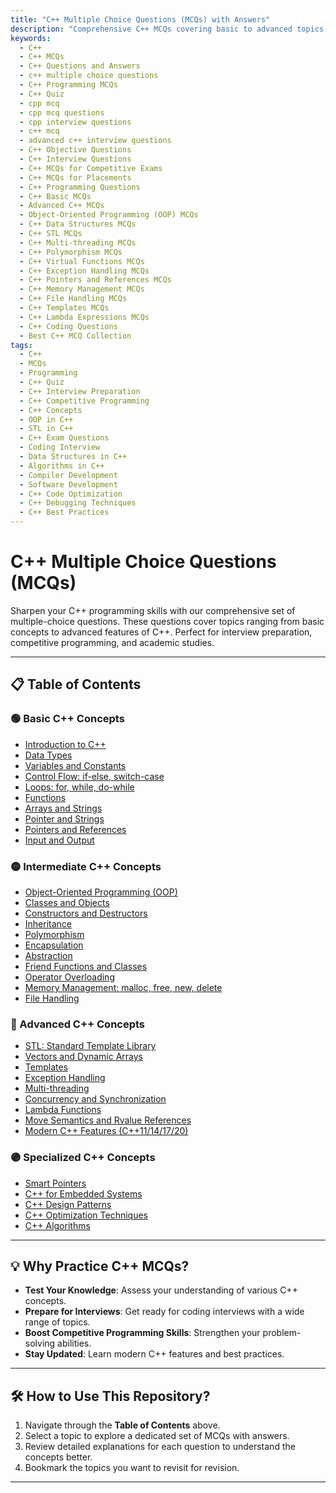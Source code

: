 ```yaml
---
title: "C++ Multiple Choice Questions (MCQs) with Answers"
description: "Comprehensive C++ MCQs covering basic to advanced topics. Ideal for interview preparation, competitive programming, and academic exams."
keywords:
  - C++
  - C++ MCQs
  - C++ Questions and Answers
  - c++ multiple choice questions
  - C++ Programming MCQs
  - C++ Quiz
  - cpp mcq
  - cpp mcq questions
  - cpp interview questions
  - c++ mcq
  - advanced c++ interview questions
  - C++ Objective Questions
  - C++ Interview Questions
  - C++ MCQs for Competitive Exams
  - C++ MCQs for Placements
  - C++ Programming Questions
  - C++ Basic MCQs
  - Advanced C++ MCQs
  - Object-Oriented Programming (OOP) MCQs
  - C++ Data Structures MCQs
  - C++ STL MCQs
  - C++ Multi-threading MCQs
  - C++ Polymorphism MCQs
  - C++ Virtual Functions MCQs
  - C++ Exception Handling MCQs
  - C++ Pointers and References MCQs
  - C++ Memory Management MCQs
  - C++ File Handling MCQs
  - C++ Templates MCQs
  - C++ Lambda Expressions MCQs
  - C++ Coding Questions
  - Best C++ MCQ Collection
tags:
  - C++
  - MCQs
  - Programming
  - C++ Quiz
  - C++ Interview Preparation
  - C++ Competitive Programming
  - C++ Concepts
  - OOP in C++
  - STL in C++
  - C++ Exam Questions
  - Coding Interview
  - Data Structures in C++
  - Algorithms in C++
  - Compiler Development
  - Software Development
  - C++ Code Optimization
  - C++ Debugging Techniques
  - C++ Best Practices
---
```


# C++ Multiple Choice Questions (MCQs)

Sharpen your C++ programming skills with our comprehensive set of multiple-choice questions. These questions cover topics ranging from basic concepts to advanced features of C++. Perfect for interview preparation, competitive programming, and academic studies.

---

## 📋 Table of Contents

### 🟢 Basic C++ Concepts
- [Introduction to C++](./questions/basic/intro-to-cpp.md)
- [Data Types](./questions/basic/data-types.md)
- [Variables and Constants](./questions/basic/variables-and-constants.md)
- [Control Flow: if-else, switch-case](./questions/basic/control-flow.md)
- [Loops: for, while, do-while](./questions/basic/loop.md)
- [Functions](./questions/basic/functions.md)
- [Arrays and Strings](./questions/basic/array-and-strings.md)
- [Pointer and Strings](./questions/basic/pointers-strings.md)
- [Pointers and References](./questions/basic/pointers-and-references.md)
- [Input and Output](./questions/basic/io.md)

### 🟡 Intermediate C++ Concepts
- [Object-Oriented Programming (OOP)](./questions/intermediate/oop.md)
- [Classes and Objects](./questions/intermediate/classes-objects.md)
- [Constructors and Destructors](./questions/intermediate/constructors-destructors.md)
- [Inheritance](./questions/intermediate/inheritance.md)
- [Polymorphism](./questions/intermediate/polymorphism.md)
- [Encapsulation](./questions/intermediate/encapsulation.md)
- [Abstraction](./questions/intermediate/abstraction.md)
- [Friend Functions and Classes](./questions/intermediate/friend-functions-and-classes.md)
- [Operator Overloading](./questions/intermediate/operator-overloading.md)
- [Memory Management: malloc, free, new, delete](./questions/intermediate/memory-management.md)
- [File Handling](./questions/intermediate/file-handling.md)

### 🔴 Advanced C++ Concepts
- [STL: Standard Template Library](./questions/advanced/stl.md)
- [Vectors and Dynamic Arrays](./questions/advanced/vectors-and-dynamic-arrays.md)
- [Templates](./questions/advanced/templates.md)
- [Exception Handling](./questions/advanced/exception-handling.md)
- [Multi-threading](./questions/advanced/multi-threading.md)
- [Concurrency and Synchronization](./questions/advanced/concurrency-and-synchronization.md)
- [Lambda Functions](./questions/advanced/lambda-functions.md)
- [Move Semantics and Rvalue References](./questions/advanced/move-semantics.md)
- [Modern C++ Features (C++11/14/17/20)](./questions/advanced/modern-cpp-features.md)

### 🟣 Specialized C++ Concepts
- [Smart Pointers](./questions/specialized/smart-pointers.md)
- [C++ for Embedded Systems](./questions/specialized/cpp-embedded.md)
- [C++ Design Patterns](./questions/specialized/design-patterns.md)
- [C++ Optimization Techniques](./questions/specialized/optimization.md)
- [C++ Algorithms](./questions/specialized/algorithm.md)

---

## 💡 Why Practice C++ MCQs?

- **Test Your Knowledge**: Assess your understanding of various C++ concepts.
- **Prepare for Interviews**: Get ready for coding interviews with a wide range of topics.
- **Boost Competitive Programming Skills**: Strengthen your problem-solving abilities.
- **Stay Updated**: Learn modern C++ features and best practices.

---

## 🛠 How to Use This Repository?

1. Navigate through the **Table of Contents** above.
2. Select a topic to explore a dedicated set of MCQs with answers.
3. Review detailed explanations for each question to understand the concepts better.
4. Bookmark the topics you want to revisit for revision.

---
